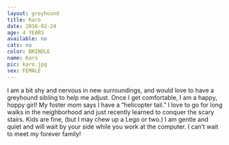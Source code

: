 ```yaml
---
layout: greyhound
title: Karo
date: 2016-02-24
age: 4 YEARS
available: no
cats: no
color: BRINDLE
name: Karo
pic: karo.jpg
sex: FEMALE
---
```


I am a bit shy and nervous in new surroundings, and would love to have a greyhound sibling to help me adjust.  Once I get comfortable, I am a happy, hoppy girl!  My foster mom says I have a “helicopter tail.”   I love to go for long walks in the neighborhood and just recently learned to conquer the scary stairs.  Kids are fine, (but I may chew up a Lego or two.)  I am gentle and quiet  and will wait by your side while you work at the computer. I can’t wait to meet my forever family!

